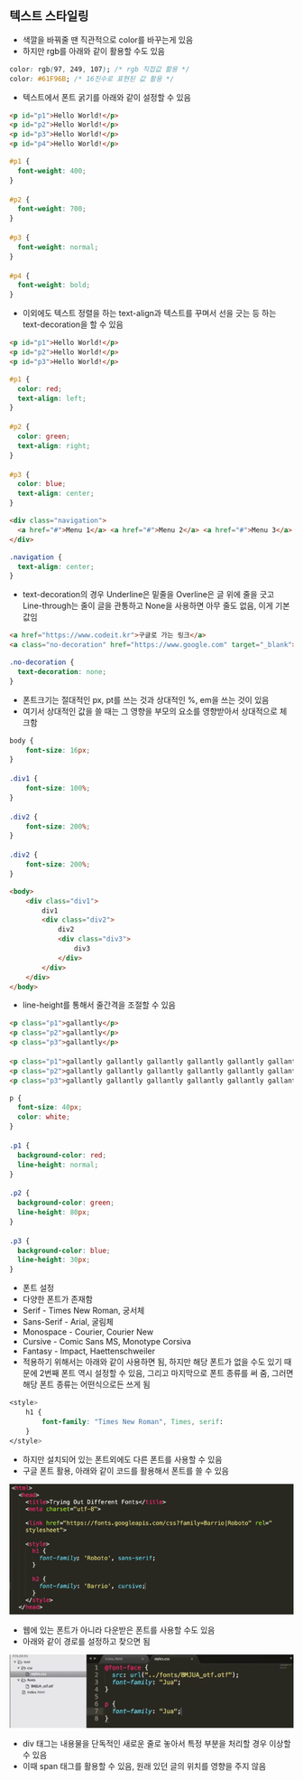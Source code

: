 ## 텍스트 스타일링
- 색깔을 바꿔줄 땐 직관적으로 color를 바꾸는게 있음
- 하지만 rgb를 아래와 같이 활용할 수도 있음

```css
color: rgb(97, 249, 107); /* rgb 직접값 활용 */
color: #61F96B; /* 16진수로 표현된 값 활용 */
```

- 텍스트에서 폰트 굵기를 아래와 같이 설정할 수 있음

```html
<p id="p1">Hello World!</p>
<p id="p2">Hello World!</p>
<p id="p3">Hello World!</p>
<p id="p4">Hello World!</p>
```

```css
#p1 {
  font-weight: 400;
}

#p2 {
  font-weight: 700;
}

#p3 {
  font-weight: normal;
}

#p4 {
  font-weight: bold;
}
```

- 이외에도 텍스트 정렬을 하는 text-align과 텍스트를 꾸며서 선을 긋는 등 하는 text-decoration을 할 수 있음

```html
<p id="p1">Hello World!</p>
<p id="p2">Hello World!</p>
<p id="p3">Hello World!</p>
```

```css
#p1 {
  color: red;
  text-align: left;
}

#p2 {
  color: green;
  text-align: right;
}

#p3 {
  color: blue;
  text-align: center;
}
```

```html
<div class="navigation">
  <a href="#">Menu 1</a> <a href="#">Menu 2</a> <a href="#">Menu 3</a>
</div>
```

```css
.navigation {
  text-align: center;
}
```

- text-decoration의 경우 Underline은 밑줄을 Overline은 글 위에 줄을 긋고 Line-through는 줄이 글을 관통하고 None을 사용하면 아무 줄도 없음, 이게 기본값임

```html
<a href="https://www.codeit.kr">구글로 가는 링크</a>
<a class="no-decoration" href="https://www.google.com" target="_blank">구글로 가는 링크</a>
```

```css
.no-decoration {
  text-decoration: none;
}
```

- 폰트크기는 절대적인 px, pt를 쓰는 것과 상대적인 %, em을 쓰는 것이 있음
- 여기서 상대적인 값을 쓸 때는 그 영향을 부모의 요소를 영향받아서 상대적으로 체크함

```css
body {
	font-size: 16px;
}

.div1 {
	font-size: 100%;
}

.div2 {
	font-size: 200%;
}

.div2 {
	font-size: 200%;
}
```

```html
<body>
	<div class="div1">
		div1
		<div class="div2">
			div2
			<div class="div3">
				div3
			</div>
		</div>
	</div>
</body>
```

- line-height를 통해서 줄간격을 조절할 수 있음

```html
<p class="p1">gallantly</p>
<p class="p2">gallantly</p>
<p class="p3">gallantly</p>

<p class="p1">gallantly gallantly gallantly gallantly gallantly gallantly gallantly gallantly gallantly gallantly gallantly gallantly</p>
<p class="p2">gallantly gallantly gallantly gallantly gallantly gallantly gallantly gallantly gallantly gallantly gallantly gallantly</p>
<p class="p3">gallantly gallantly gallantly gallantly gallantly gallantly gallantly gallantly gallantly gallantly gallantly gallantly</p>
```

```css
p {
  font-size: 40px;
  color: white;
}

.p1 {
  background-color: red;
  line-height: normal;
}

.p2 {
  background-color: green;
  line-height: 80px;
}

.p3 {
  background-color: blue;
  line-height: 30px;
}
```

- 폰트 설정
- 다양한 폰트가 존재함
- Serif - Times New Roman, 궁서체
- Sans-Serif - Arial, 굴림체
- Monospace - Courier, Courier New
- Cursive - Comic Sans MS, Monotype Corsiva
- Fantasy - Impact, Haettenschweiler
- 적용하기 위해서는 아래와 같이 사용하면 됨, 하지만 해당 폰트가 없을 수도 있기 때문에 2번째 폰트 역시 설정할 수 있음, 그리고 마지막으로 폰트 종류를 써 줌, 그러면 해당 폰트 종류는 어떤식으로든 쓰게 됨

```css
<style>
	h1 {
		font-family: "Times New Roman", Times, serif:
	}
</style>
```

- 하지만 설치되어 있는 폰트외에도 다른 폰트를 사용할 수 있음
- 구글 폰트 활용, 아래와 같이 코드를 활용해서 폰트를 쓸 수 있음

![one](/img/HTML&CSS/텍스트스타일링/one.png)

- 웹에 있는 폰트가 아니라 다운받은 폰트를 사용할 수도 있음
- 아래와 같이 경로를 설정하고 찾으면 됨

![two](/img/HTML&CSS/텍스트스타일링/two.png)

- div 태그는 내용물을 단독적인 새로운 줄로 놓아서 특정 부분을 처리할 경우 이상할 수 있음
- 이때 span 태그를 활용할 수 있음, 원래 있던 글의 위치를 영향을 주지 않음